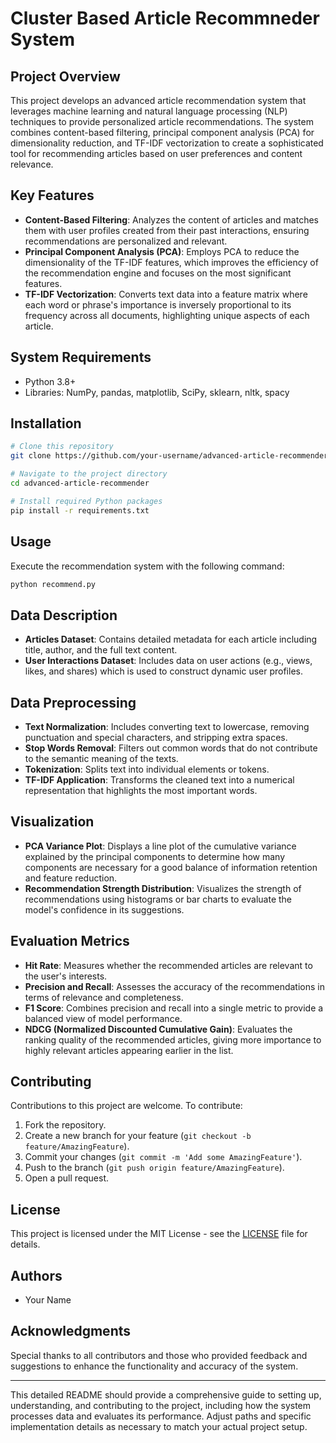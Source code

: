 
# Cluster Based Article Recommneder System

## Project Overview
This project develops an advanced article recommendation system that leverages machine learning and natural language processing (NLP) techniques to provide personalized article recommendations. The system combines content-based filtering, principal component analysis (PCA) for dimensionality reduction, and TF-IDF vectorization to create a sophisticated tool for recommending articles based on user preferences and content relevance.

## Key Features
- **Content-Based Filtering**: Analyzes the content of articles and matches them with user profiles created from their past interactions, ensuring recommendations are personalized and relevant.
- **Principal Component Analysis (PCA)**: Employs PCA to reduce the dimensionality of the TF-IDF features, which improves the efficiency of the recommendation engine and focuses on the most significant features.
- **TF-IDF Vectorization**: Converts text data into a feature matrix where each word or phrase's importance is inversely proportional to its frequency across all documents, highlighting unique aspects of each article.

## System Requirements
- Python 3.8+
- Libraries: NumPy, pandas, matplotlib, SciPy, sklearn, nltk, spacy

## Installation
```bash
# Clone this repository
git clone https://github.com/your-username/advanced-article-recommender.git

# Navigate to the project directory
cd advanced-article-recommender

# Install required Python packages
pip install -r requirements.txt
```

## Usage
Execute the recommendation system with the following command:
```python
python recommend.py
```

## Data Description
- **Articles Dataset**: Contains detailed metadata for each article including title, author, and the full text content.
- **User Interactions Dataset**: Includes data on user actions (e.g., views, likes, and shares) which is used to construct dynamic user profiles.

## Data Preprocessing
- **Text Normalization**: Includes converting text to lowercase, removing punctuation and special characters, and stripping extra spaces.
- **Stop Words Removal**: Filters out common words that do not contribute to the semantic meaning of the texts.
- **Tokenization**: Splits text into individual elements or tokens.
- **TF-IDF Application**: Transforms the cleaned text into a numerical representation that highlights the most important words.

## Visualization
- **PCA Variance Plot**: Displays a line plot of the cumulative variance explained by the principal components to determine how many components are necessary for a good balance of information retention and feature reduction.
- **Recommendation Strength Distribution**: Visualizes the strength of recommendations using histograms or bar charts to evaluate the model's confidence in its suggestions.

## Evaluation Metrics
- **Hit Rate**: Measures whether the recommended articles are relevant to the user's interests.
- **Precision and Recall**: Assesses the accuracy of the recommendations in terms of relevance and completeness.
- **F1 Score**: Combines precision and recall into a single metric to provide a balanced view of model performance.
- **NDCG (Normalized Discounted Cumulative Gain)**: Evaluates the ranking quality of the recommended articles, giving more importance to highly relevant articles appearing earlier in the list.

## Contributing
Contributions to this project are welcome. To contribute:
1. Fork the repository.
2. Create a new branch for your feature (`git checkout -b feature/AmazingFeature`).
3. Commit your changes (`git commit -m 'Add some AmazingFeature'`).
4. Push to the branch (`git push origin feature/AmazingFeature`).
5. Open a pull request.

## License
This project is licensed under the MIT License - see the [LICENSE](LICENSE) file for details.

## Authors
- Your Name

## Acknowledgments
Special thanks to all contributors and those who provided feedback and suggestions to enhance the functionality and accuracy of the system.

---

This detailed README should provide a comprehensive guide to setting up, understanding, and contributing to the project, including how the system processes data and evaluates its performance. Adjust paths and specific implementation details as necessary to match your actual project setup.

